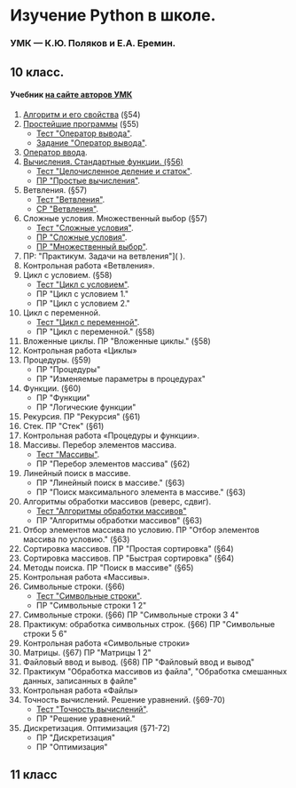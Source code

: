 # Изучение Python в школе.
### УМК — К.Ю. Поляков и Е.А. Еремин.
## 10 класс.
#### Учебник [на сайте авторов УМК](http://kpolyakov.spb.ru/loadstat.php?f=/download/ch10-8_python.pdf)
1. [Алгоритм и его свойства](01.Алгоритм_и_его_свойства.md) (§54)
2. [Простейшие программы](https://nbviewer.jupyter.org/github/ko74dev/PythonInSchool/blob/master/02.%D0%9F%D1%80%D0%BE%D1%81%D1%82%D0%B5%D0%B8%CC%86%D1%88%D0%B8%D0%B5_%D0%BF%D1%80%D0%BE%D0%B3%D1%80%D0%B0%D0%BC%D0%BC%D1%8B.ipynb)  (§55)
    - [Тест "Оператор вывода"](http://olimp.avk-wellcom.ru/moodle/mod/quiz/view.php?id=349).
    - [Задание "Оператор вывода"](http://olimp.avk-wellcom.ru/moodle/mod/assign/view.php?id=350). 
2. [Оператор ввода](https://github.com/ko74dev/PythonInSchool/blob/master/03_%D0%9E%D0%BF%D0%B5%D1%80%D0%B0%D1%82%D0%BE%D1%80_%D0%B2%D0%B2%D0%BE%D0%B4%D0%B0.ipynb). 
3. [Вычисления. Стандартные функции. (§56)](04_Вычисления.ipynb)
    - [Тест "Целочисленное деление и статок"](http://olimp.avk-wellcom.ru/moodle/mod/quiz/view.php?id=405).
    - [ПР "Простые вычисления"](http://olimp.avk-wellcom.ru/moodle/mod/assign/view.php?id=406).
4. Ветвления. (§57)
    - [Тест "Ветвления"]().
    - [СР "Ветвления"]( "").
5. Сложные условия. Множественный выбор (§57)
    - [Тест "Сложные условия"]().
    - [ПР "Сложные условия"]( "").
    - [ПР "Множественный выбор"]( "").
6. ПР: "Практикум. Задачи на ветвления"]( ).
7. Контрольная работа «Ветвления».
8. Цикл с условием. (§58)
    - [Тест "Цикл с условием"]().
    - ПР "Цикл с условием 1." 
    - ПР "Цикл с условием 2."
9. Цикл с переменной. 
    - [Тест "Цикл с переменной"]().
    - ПР "Цикл с переменной." (§58)
10. Вложенные циклы. ПР "Вложенные циклы." (§58)
11. Контрольная работа «Циклы»
12. Процедуры. (§59)
    - ПР "Процедуры"
    - ПР "Изменяемые параметры в процедурах"
13. Функции. (§60)
    - ПР "Функции"
    - ПР "Логические функции"
14. Рекурсия. ПР "Рекурсия" (§61)
15. Стек. ПР "Стек" (§61)
16. Контрольная работа «Процедуры и функции».
17. Массивы. Перебор элементов массива. 
    - [Тест "Массивы"]().
    - ПР "Перебор элементов массива" (§62)
18. Линейный поиск в массиве. 
    - ПР "Линейный поиск в массиве." (§63)
    - ПР "Поиск максимального элемента в массиве." (§63)
19. Алгоритмы обработки массивов (реверс, сдвиг).
    - [Тест "Алгоритмы обработки массивов"]()
    - ПР "Алгоритмы обработки массивов" (§63)
20. Отбор элементов массива по условию. ПР "Отбор элементов массива по условию." (§63)
21. Сортировка массивов. ПР "Простая сортировка" (§64)
22. Сортировка массивов. ПР "Быстрая сортировка" (§64)
23. Методы поиска. ПР "Поиск в массиве" (§65)
24. Контрольная работа «Массивы».
25. Символьные строки. (§66)
    - [Тест "Символьные строки"]().
    - ПР "Символьные строки 1 2"
26. Символьные строки. (§66) ПР "Символьные строки 3 4"
27. Практикум: обработка символьных строк. (§66) ПР "Символьные строки 5 6"
28. Контрольная работа «Символьные строки»
29. Матрицы. (§67) ПР "Матрицы 1 2"
30. Файловый ввод и вывод. (§68) ПР "Файловый ввод и вывод"
31. Практикум "Обработка массивов из файла", "Обработка смешанных данных, записанных в файле"
32. Контрольная работа «Файлы»
33. Точность вычислений. Решение уравнений. (§69-70)
    - [Тест "Точность вычислений"]().
    - ПР "Решение уравнений."
34. Дискретизация. Оптимизация (§71-72)
    - ПР "Дискретизация"
    - ПР "Оптимизация"

## 11 класс
